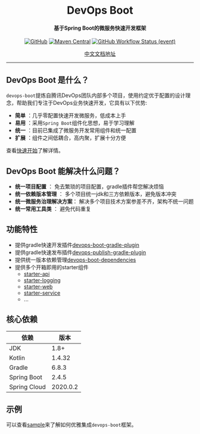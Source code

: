 <h1 align="center" style="font-weight: bold;">DevOps Boot</h1>
<h4 align="center">基于Spring Boot的微服务快速开发框架</h4>
<div align="center">

[![GitHub](https://img.shields.io/github/license/bkdevops-projects/devops-framework)](https://img.shields.io/github/license/bkdevops-projects/devops-framework)
[![Maven Central](https://img.shields.io/maven-central/v/com.tencent.devops/devops-boot)](https://img.shields.io/maven-central/v/com.tencent.devops/devops-boot)
[![GitHub Workflow Status (event)](https://img.shields.io/github/workflow/status/bkdevops-projects/devops-framework/build)](https://img.shields.io/github/workflow/status/bkdevops-projects/devops-framework/build)

</div>

<div align="center">

[中文文档地址](https://bkdevops-projects.github.io/devops-framework/)

</div>

----------

## DevOps Boot 是什么？

`devops-boot`提炼自腾讯DevOps团队内部多个项目，使用约定优于配置的设计理念，帮助我们专注于DevOps业务快速开发，它具有以下优势:

- **简单** ：几乎零配置快速开发微服务，低成本上手
- **易用** ：采用`Spring Boot`组件化思想，易于学习理解
- **统一** ：目前已集成了微服务开发常用组件和统一配置
- **扩展** ：组件之间低耦合，高内聚，扩展十分方便

查看[快速开始](quick-start.md)了解详情。

## DevOps Boot 能解决什么问题？

- **统一项目配置** ： 免去繁琐的项目配置，gradle插件帮您解决烦恼
- **统一依赖版本管理** ： 多个项目统一jdk和三方依赖版本，避免版本冲突
- **统一微服务治理解决方案**： 解决多个项目技术方案参差不齐，架构不统一问题
- **统一常用工具类** ： 避免代码重复

## 功能特性
- 提供gradle快速开发插件[devops-boot-gradle-plugin](./docs/plugin/devops-boot-gradle-plugin.md)
- 提供gradle快速发布插件[devops-publish-gradle-plugin](./docs/plugin/devops-publish-gradle-plugin.md)
- 提供统一版本依赖管理[devops-boot-dependencies](./docs/dependency/devops-boot-dependencies.md)
- 提供多个开箱即用的starter组件
  - [starter-api](./docs/starter/devops-boot-starter-api.md)
  - [starter-logging](./docs/starter/devops-boot-starter-logging.md)
  - [starter-web](./docs/starter/devops-boot-starter-web.md)
  - [starter-service](./docs/starter/devops-boot-starter-service.md)
  - ...

## 核心依赖

| 依赖          | 版本          |
| ------------ | ------------- |
| JDK          | 1.8+          |
| Kotlin       | 1.4.32        |
| Gradle       | 6.8.3         |
| Spring Boot  | 2.4.5         |
| Spring Cloud | 2020.0.2      |

## 示例

可以查看[sample](https://github.com/bkdevops-projects/devops-framework/tree/master/devops-boot-sample)来了解如何优雅集成`devops-boot`框架。
